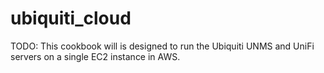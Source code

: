 # ubiquiti_cloud

TODO: This cookbook will is designed to run the Ubiquiti UNMS and UniFi servers on a single EC2 instance in AWS.

